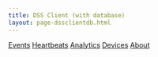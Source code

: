 ```yaml
---
title: DSS Client (with database)
layout: page-dssclientdb.html
---
```


<nav>
<div class="nav nav-tabs" id="nav-tab" role="tablist">
<a class="nav-item nav-link active" id="nav-home-tab" data-toggle="tab" href="#events" role="tab">Events</a>
<a class="nav-item nav-link" id="nav-profile-tab" data-toggle="tab" href="#heartbeats" role="tab">Heartbeats</a>
<a class="nav-item nav-link" id="nav-contact-tab" data-toggle="tab" href="#analytics" role="tab">Analytics</a>
<a class="nav-item nav-link" id="nav-contact-tab" data-toggle="tab" href="#devices" role="tab">Devices</a>
<a class="nav-item nav-link" id="nav-contact-tab" data-toggle="tab" href="#about" role="tab">About</a>
</div>
</nav>

<div class="tab-content" id="nav-tabContent">

<!-- BEGIN EVENTS TAB -->
<div class="tab-pane fade show active" id="events" role="tabpanel">
</div>

<!-- BEGIN HEARTBEATS TAB -->
<div class="tab-pane fade" id="heartbeats" role="tabpanel">
</div>

<!-- BEGIN ANALYTICS TAB -->
<div class="tab-pane fade" id="analytics" role="tabpanel">
</div>

<!-- BEGIN DEVICES TAB -->
<div class="tab-pane fade" id="devices" role="tabpanel">
</div>

<!-- BEGIN ABOUT TAB -->
<div class="tab-pane fade" id="about" role="tabpanel">
</div>

</div>
